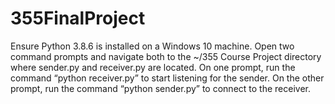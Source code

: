# 355FinalProject
Ensure Python 3.8.6 is installed on a Windows 10 machine. Open two command prompts and navigate both to the ~/355 Course Project directory where sender.py and receiver.py are located. On one prompt, run the command “python receiver.py” to start listening for the sender. On the other prompt, run the command “python sender.py” to connect to the receiver.
